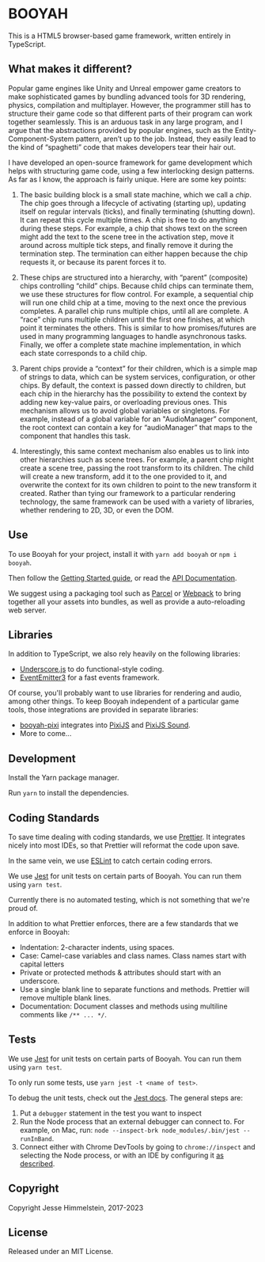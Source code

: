 # BOOYAH

This is a HTML5 browser-based game framework, written entirely in TypeScript.

## What makes it different?

Popular game engines like Unity and Unreal empower game creators to make sophisticated games by bundling advanced tools for 3D rendering, physics, compilation and multiplayer. However, the programmer still has to structure their game code so that different parts of their program can work together seamlessly. This is an arduous task in any large program, and I argue that the abstractions provided by popular engines, such as the Entity-Component-System pattern, aren’t up to the job. Instead, they easily lead to the kind of “spaghetti” code that makes developers tear their hair out.

I have developed an open-source framework for game development which helps with structuring game code, using a few interlocking design patterns. As far as I know, the approach is fairly unique. Here are some key points:

1. The basic building block is a small state machine, which we call a _chip_. The chip goes through a lifecycle of activating (starting up), updating itself on regular intervals (ticks), and finally terminating (shutting down). It can repeat this cycle multiple times. A chip is free to do anything during these steps. For example, a chip that shows text on the screen might add the text to the scene tree in the activation step, move it around across multiple tick steps, and finally remove it during the termination step. The termination can either happen because the chip requests it, or because its parent forces it to.

2. These chips are structured into a hierarchy, with “parent” (composite) chips controlling “child” chips. Because child chips can terminate them, we use these structures for flow control. For example, a sequential chip will run one child chip at a time, moving to the next once the previous completes. A parallel chip runs multiple chips, until all are complete. A “race” chip runs multiple children until the first one finishes, at which point it terminates the others. This is similar to how promises/futures are used in many programming languages to handle asynchronous tasks. Finally, we offer a complete state machine implementation, in which each state corresponds to a child chip.

3. Parent chips provide a “context” for their children, which is a simple map of strings to data, which can be system services, configuration, or other chips. By default, the context is passed down directly to children, but each chip in the hierarchy has the possibility to extend the context by adding new key-value pairs, or overloading previous ones. This mechanism allows us to avoid global variables or singletons. For example, instead of a global variable for an "AudioManager” component, the root context can contain a key for “audioManager” that maps to the component that handles this task.

4. Interestingly, this same context mechanism also enables us to link into other hierarchies such as scene trees. For example, a parent chip might create a scene tree, passing the root transform to its children. The child will create a new transform, add it to the one provided to it, and overwrite the context for its own children to point to the new transform it created. Rather than tying our framework to a particular rendering technology, the same framework can be used with a variety of libraries, whether rendering to 2D, 3D, or even the DOM.

## Use

To use Booyah for your project, install it with `yarn add booyah` or `npm i booyah`.

Then follow the [Getting Started guide](https://github.com/play-curious/booyah/wiki), or read the [API Documentation](https://play-curious.github.io/booyah/).

We suggest using a packaging tool such as [Parcel](https://parceljs.org/) or [Webpack](https://webpack.js.org/) to bring together all your assets into bundles, as well as provide a auto-reloading web server.

## Libraries

In addition to TypeScript, we also rely heavily on the following libraries:

- [Underscore.js](https://underscorejs.org/) to do functional-style coding.
- [EventEmitter3](https://github.com/primus/eventemitter3) for a fast events framework.

Of course, you'll probably want to use libraries for rendering and audio, among other things. To keep Booyah independent of a particular game tools, those integrations are provided in separate libraries:

- [booyah-pixi](https://github.com/play-curious/booyah-pixi) integrates into [PixiJS](https://pixijs.com/) and [PixiJS Sound](https://github.com/pixijs/sound).
- More to come...

## Development

Install the Yarn package manager.

Run `yarn` to install the dependencies.

## Coding Standards

To save time dealing with coding standards, we use [Prettier](https://prettier.io/). It integrates nicely into most IDEs, so that Prettier will reformat the code upon save.

In the same vein, we use [ESLint](https://eslint.org/) to catch certain coding errors.

We use [Jest](https://jestjs.io/) for unit tests on certain parts of Booyah. You can run them using `yarn test`.

Currently there is no automated testing, which is not something that we're proud of.

In addition to what Prettier enforces, there are a few standards that we enforce in Booyah:

- Indentation: 2-character indents, using spaces.
- Case: Camel-case variables and class names. Class names start with capital letters
- Private or protected methods & attributes should start with an underscore.
- Use a single blank line to separate functions and methods. Prettier will remove multiple blank lines.
- Documentation: Document classes and methods using multiline comments like `/** ... */`.

## Tests

We use [Jest](https://jestjs.io/) for unit tests on certain parts of Booyah. You can run them using `yarn test`.

To only run some tests, use `yarn jest -t <name of test>`.

To debug the unit tests, check out the [Jest docs](https://jestjs.io/docs/en/troubleshooting). The general steps are:

1. Put a `debugger` statement in the test you want to inspect
2. Run the Node process that an external debugger can connect to. For example, on Mac, run: `node --inspect-brk node_modules/.bin/jest --runInBand`.
3. Connect either with Chrome DevTools by going to `chrome://inspect` and selecting the Node process, or with an IDE by configuring it [as described](https://jestjs.io/docs/troubleshooting).

## Copyright

Copyright Jesse Himmelstein, 2017-2023

## License

Released under an MIT License.
